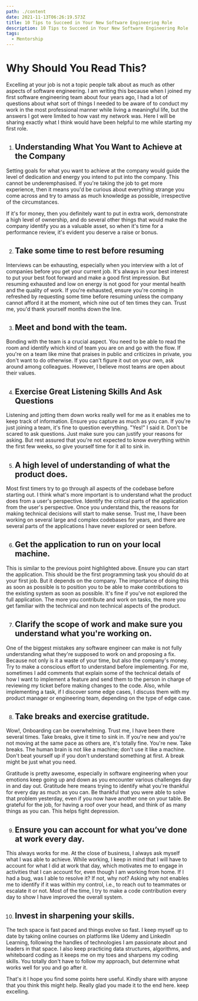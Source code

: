 ```yaml
---
path: ./content
date: 2021-11-13T06:26:19.573Z
title: 10 Tips to Succeed in Your New Software Engineering Role
description: 10 Tips to Succeed in Your New Software Engineering Role
tags:
  - Mentorship
---
```

# Why Should You Read This?

Excelling at your job is not a topic people talk about as much as other aspects of software engineering. I am writing this because when I joined my first software engineering team about four years ago, I had a lot of questions about what sort of things I needed to be aware of to conduct my work in the most professional manner while living a meaningful life, but the answers I got were limited to how vast my network was. Here I will be sharing exactly what I think would have been helpful to me while starting my first role.

1. ## Understanding What You Want to Achieve at the Company

Setting goals for what you want to achieve at the company would guide the level of dedication and energy you intend to put into the company. This cannot be underemphasised. If you're taking the job to get more experience, then it means you'd be curious about everything strange you come across and try to amass as much knowledge as possible, irrespective of the circumstances. 

If it's for money, then you definitely want to put in extra work, demonstrate a high level of ownership, and do several other things that would make the company identify you as a valuable asset, so when it's time for a performance review, it's evident you deserve a raise or bonus.

2. ## Take some time to rest before resuming

Interviews can be exhausting, especially when you interview with a lot of companies before you get your current job. It's always in your best interest to put your best foot forward and make a good first impression. But resuming exhausted and low on energy is not good for your mental health and the quality of work. If you're exhausted, ensure you're coming in refreshed by requesting some time before resuming unless the company cannot afford it at the moment, which nine out of ten times they can. Trust me, you'd thank yourself months down the line.

3. ## Meet and bond with the team.

Bonding with the team is a crucial aspect. You need to be able to read the room and identify which kind of team you are on and go with the flow. If you're on a team like mine that praises in public and criticizes in private, you don't want to do otherwise. If you can't figure it out on your own, ask around among colleagues. However, I believe most teams are open about their values.



4. ## Exercise Great Listening Skills And Ask Questions 

Listening and jotting them down works really well for me as it enables me to keep track of information. Ensure you capture as much as you can. If you're just joining a team, it's fine to question everything. "Yes!" I said it. Don't be scared to ask questions. Just make sure you can justify your reasons for asking. But rest assured that you're not expected to know everything within the first few weeks, so give yourself time for it all to sink in.



5. ## A high level of understanding of what the product does.

Most first timers try to go through all aspects of the codebase before starting out. I think what's more important is to understand what the product does from a user's perspective. Identify the critical parts of the application from the user's perspective. Once you understand this, the reasons for making technical decisions will start to make sense. Trust me, I have been working on several large and complex codebases for years, and there are several parts of the applications I have never explored or seen before.



6. ## Get the application to run on your local machine.

This is similar to the previous point highlighted above. Ensure you can start the application. This should be the first programming task you should do at your first job. But it depends on the company. The importance of doing this as soon as possible is to position you to be able to make contributions to the existing system as soon as possible. It's fine if you've not explored the full application. The more you contribute and work on tasks, the more you get familiar with the technical and non technical aspects of the product.



7. ## Clarify the scope of work and make sure you understand what you're working on.

One of the biggest mistakes any software engineer can make is not fully understanding what they're supposed to work on and proposing a fix. Because not only is it a waste of your time, but also the company's money. Try to make a conscious effort to understand before implementing. For me, sometimes I add comments that explain some of the technical details of how I want to implement a feature and send them to the person in charge of reviewing my ticket before making changes to the code. Also, while implementing a task, if I discover some edge cases, I discuss them with my product manager or engineering team, depending on the type of edge case.



8. ## Take breaks and exercise gratitude.

Wow!, Onboarding can be overwhelming. Trust me, I have been there several times. Take breaks, give it time to sink in. If you're new and you're not moving at the same pace as others are, it's totally fine. You're new. Take breaks. The human brain is not like a machine; don't use it like a machine. Don't beat yourself up if you don't understand something at first. A break might be just what you need.

Gratitude is pretty awesome, especially in software engineering when your emotions keep going up and down as you encounter various challenges day in and day out. Gratitude here means trying to identify what you're thankful for every day as much as you can. Be thankful that you were able to solve that problem yesterday, even if you now have another one on your table. Be grateful for the job, for having a roof over your head, and think of as many things as you can. This helps fight depression.



9. ## Ensure you can account for what you’ve done at work every day.

This always works for me. At the close of business, I always ask myself what I was able to achieve. While working, I keep in mind that I will have to account for what I did at work that day, which motivates me to engage in activities that I can account for, even though I am working from home. If I had a bug, was I able to resolve it? If not, why not? Asking why not enables me to identify if it was within my control, i.e., to reach out to teammates or escalate it or not. Most of the time, I try to make a code contribution every day to show I have improved the overall system.



10. ## Invest in sharpening your skills.

The tech space is fast paced and things evolve so fast. I keep myself up to date by taking online courses on platforms like Udemy and LinkedIn Learning, following the handles of technologies I am passionate about and leaders in that space. I also keep practicing data structures, algorithms, and whiteboard coding as it keeps me on my toes and sharpens my coding skills. You totally don't have to follow my approach, but determine what works well for you and go after it.

That's it I hope you find some points here useful. Kindly share with anyone that you think this might help. Really glad you made it to the end here. keep excelling.